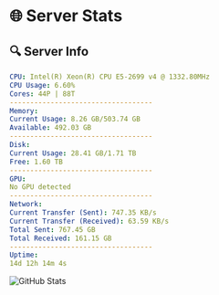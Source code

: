 # 🌐 Server Stats
## 🔍 Server Info
```yaml
CPU: Intel(R) Xeon(R) CPU E5-2699 v4 @ 1332.80MHz
CPU Usage: 6.60%
Cores: 44P | 88T
-----------------------------------
Memory:
Current Usage: 8.26 GB/503.74 GB
Available: 492.03 GB
-----------------------------------
Disk:
Current Usage: 28.41 GB/1.71 TB
Free: 1.60 TB
-----------------------------------
GPU:
No GPU detected
-----------------------------------
Network:
Current Transfer (Sent): 747.35 KB/s
Current Transfer (Received): 63.59 KB/s
Total Sent: 767.45 GB
Total Received: 161.15 GB
-----------------------------------
Uptime:
14d 12h 14m 4s
```
![GitHub Stats](https://img.shields.io/badge/Updated-2025-05-04_05:22:52-blue)